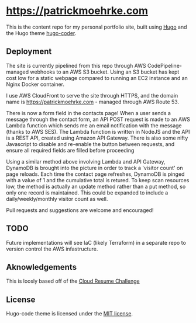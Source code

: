 # https://patrickmoehrke.com
This is the content repo for my personal portfolio site, built using [Hugo](https://gohugo.io) and the Hugo theme [hugo-coder](https://github.com/luizdepra/hugo-coder/). 

## Deployment
The site is currently pipelined from this repo through AWS CodePipeline-managed webhooks to an AWS S3 bucket. Using an S3 bucket has kept cost low for a static webpage compared to running an EC2 instance and an Nginx Docker container.

I use AWS CloudFront to serve the site through HTTPS, and the domain name is https://patrickmoehrke.com - managed through AWS Route 53.

There is now a form field in the contacts page! When a user sends a message through the contact form, an API POST request is made to an AWS Lambda function which sends me an email notification with the message (thanks to AWS SES). The Lambda function is written in NodeJS and the API is a REST API, created using Amazon API Gateway. There is also some nifty Javascript to disable and re-enable the button between requests, and ensure all required fields are filled before proceeding

Using a similar method above involving Lambda and API Gateway, DynamoDB is brought into the picture in order to track a 'visitor count' on page reloads. Each time the contact page refreshes, DynamoDB is pinged with a value of 1 and the cumulative total is retured. To keep scan resources low, the method is actually an update method rather than a put method, so only one record is maintained. This could be expanded to include a daily/weekly/monthly visitor count as well.

Pull requests and suggestions are welcome and encouraged!

## TODO
Future implementations will see IaC (likely Terraform) in a separate repo to version control the AWS infastructure.

## Aknowledgements
This is loosly based off of the [Cloud Resume Challenge](https://cloudresumechallenge.dev)

## License
Hugo-code theme is licensed under the [MIT license](https://github.com/patrickm663/moehrke-co/LICENSE).
